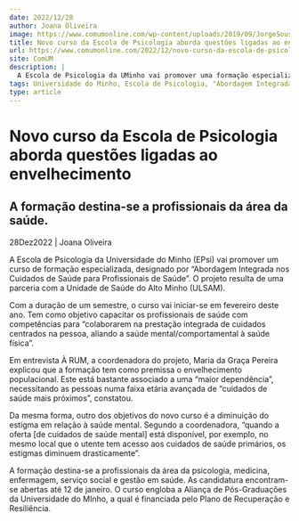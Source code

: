 ```yaml
---
date: 2022/12/28
author: Joana Oliveira
image: https://www.comumonline.com/wp-content/uploads/2019/09/JorgeSousa_Edu-1500x1000.jpg
title: Novo curso da Escola de Psicologia aborda questões ligadas ao envelhecimento
url: https://www.comumonline.com/2022/12/novo-curso-da-escola-de-psicologia-aborda-questoes-ligadas-ao-envelhecimento/
site: ComUM
description: |
  A Escola de Psicologia da UMinho vai promover uma formação especializada - "Abordagem Integrada nos Cuidados de Saúde para Profissionais de Saúde".
tags: Universidade do Minho, Escola de Psicologia, "Abordagem Integrada nos Cuidados de Saúde para Profissionais de Saúde", Formação especializada
type: article
---
```



# Novo curso da Escola de Psicologia aborda questões ligadas ao envelhecimento

## A formação destina-se a profissionais da área da saúde.

28Dez2022 | Joana Oliveira

A Escola de Psicologia da Universidade do Minho (EPsi) vai promover um curso de formação especializada, designado por “Abordagem Integrada nos Cuidados de Saúde para Profissionais de Saúde”. O projeto resulta de uma parceria com a Unidade de Saúde do Alto Minho (ULSAM).

Com a duração de um semestre, o curso vai iniciar-se em fevereiro deste ano. Tem como objetivo capacitar os profissionais de saúde com competências para “colaborarem na prestação integrada de cuidados centrados na pessoa, aliando a saúde mental/comportamental à saúde física”.

Em entrevista À RUM, a coordenadora do projeto, Maria da Graça Pereira explicou que a formação tem como premissa o envelhecimento populacional. Este está bastante associado a uma “maior dependência”, necessitando as pessoas numa faixa etária avançada de “cuidados de saúde mais próximos”, constatou.

Da mesma forma, outro dos objetivos do novo curso é a diminuição do estigma em relação à saúde mental. Segundo a coordenadora, “quando a oferta [de cuidados de saúde mental] está disponível, por exemplo, no mesmo local que o utente tem acesso aos cuidados de saúde primários, os estigmas diminuem drasticamente”.

A formação destina-se a profissionais da área da psicologia, medicina, enfermagem, serviço social e gestão em saúde. As candidatura encontram-se abertas até 12 de janeiro. O curso engloba a Aliança de Pós-Graduações da Universidade do MInho, a qual é financiada pelo Plano de Recuperação e Resiliência.
